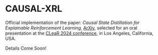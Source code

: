 # CAUSAL-XRL
Official implementation of the paper: _Causal State Distillation for Explainable Reinforcement Learning_, [ArXiv](https://arxiv.org/abs/2401.00104), selected for an oral presentation at the [CLeaR 2024 conference](https://www.cclear.cc/2024), in Los Angeles, California, USA.

Details Come Soon!
